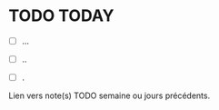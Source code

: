 # **TODO TODAY**

- [ ] ...
- [ ] ..
- [ ] .


Lien vers note(s) TODO semaine ou jours précédents.

